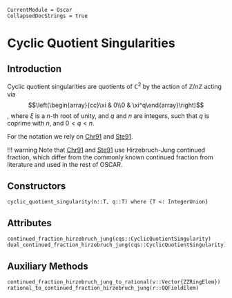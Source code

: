 ```@meta
CurrentModule = Oscar
CollapsedDocStrings = true
```

# Cyclic Quotient Singularities

## Introduction

Cyclic quotient singularities are quotients of $\mathbb{C}^2$ by the action of
$\mathbb{Z}/n\mathbb{Z}$ acting via 
$$\left(\begin{array}{cc}\xi & 0\\0 & \xi^q\end{array}\right)$$,
where $\xi$ is a $n$-th root of unity, and $q$ and $n$ are integers, such that $q$ is coprime with $n$, and $0<q<n$.

For the notation we rely on [Chr91](@cite) and [Ste91](@cite).

!!! warning
    Note that [Chr91](@cite) and [Ste91](@cite) use Hirzebruch-Jung continued fraction, which differ from the
    commonly known continued fraction from literature and used in the rest of OSCAR.


## Constructors

```@docs
cyclic_quotient_singularity(n::T, q::T) where {T <: IntegerUnion}
```


## Attributes

```@docs
continued_fraction_hirzebruch_jung(cqs::CyclicQuotientSingularity)
dual_continued_fraction_hirzebruch_jung(cqs::CyclicQuotientSingularity)
```


## Auxiliary Methods

```@docs
continued_fraction_hirzebruch_jung_to_rational(v::Vector{ZZRingElem})
rational_to_continued_fraction_hirzebruch_jung(r::QQFieldElem)
```
